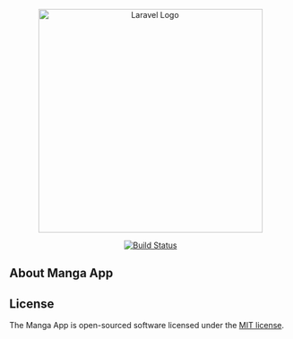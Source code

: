 <p align="center"><a href="https://laravel.com" target="_blank"><img src="https://raw.githubusercontent.com/laravel/art/master/logo-lockup/5%20SVG/2%20CMYK/1%20Full%20Color/laravel-logolockup-cmyk-red.svg" width="400" alt="Laravel Logo"></a></p>

<p align="center">
<a href="https://github.com/Aridia/manga-app/actions"><img src="https://github.com/Aridia/manga-app/workflows/tests/badge.svg" alt="Build Status"></a>
</p>

## About Manga App


## License

The Manga App is open-sourced software licensed under the [MIT license](https://opensource.org/licenses/MIT).
